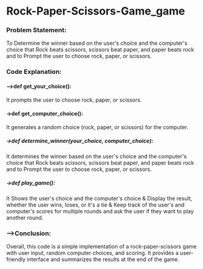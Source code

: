 # Rock-Paper-Scissors-Game_game
### Problem Statement:
To Determine the winner based on the user's choice and the computer's choice that Rock beats scissors, scissors beat paper, and paper beats rock and to Prompt the user to choose rock, paper, or scissors.
### Code Explanation:
#### -->def get_your_choice(): 
It prompts the user to choose rock, paper, or scissors.
#### ->def get_computer_choice():
It generates a random choice (rock, paper, or scissors) for the computer.
##### ->def determine_winner(your_choice, computer_choice):
It determines the winner based on the user's choice and the computer's choice that Rock beats scissors, scissors beat paper, and paper beats rock and to Prompt the user to choose rock, paper, or scissors.
##### ->def play_game():
It Shows the user's choice and the computer's choice & Display the result, whether the user wins, loses, or it's a tie & Keep track of the user's and computer's scores for
multiple rounds and ask the user if they want to play another round.
### -->Conclusion:
Overall, this code is a simple implementation of a rock-paper-scissors game with user input, random computer choices, and scoring. It provides a user-friendly interface and summarizes the results at the end of the game.
